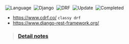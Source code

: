 ![Language](https://img.shields.io/badge/Python-v3.10-important)&nbsp;
![Django](https://img.shields.io/badge/Django-v4.1-important)&nbsp;
![DRF](https://img.shields.io/badge/DRF-v3.14-important)&nbsp;
![Update](https://img.shields.io/badge/Last%20Update-January%2006,%202023-brightgreen)&nbsp;
![Completed](https://img.shields.io/badge/Watched_till-16/34-important)&nbsp;

* https://www.cdrf.co/ `classy drf`
* https://www.django-rest-framework.org/

> ### [Detail notes](https://hackmd.io/@imranxyz/S1cCUp2vi)
